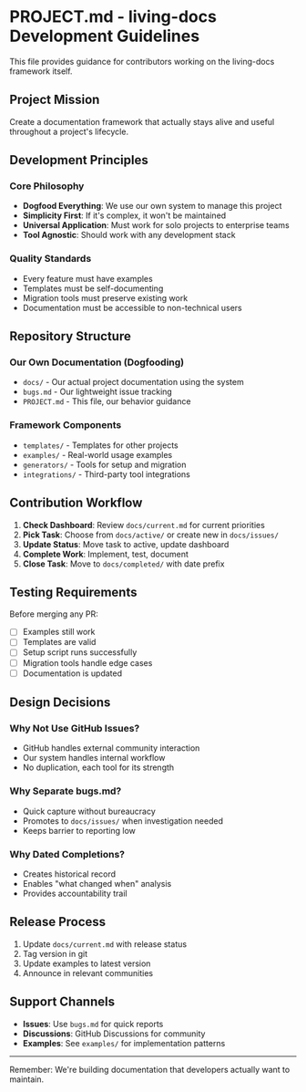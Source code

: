 # PROJECT.md - living-docs Development Guidelines

This file provides guidance for contributors working on the living-docs framework itself.

## Project Mission

Create a documentation framework that actually stays alive and useful throughout a project's lifecycle.

## Development Principles

### Core Philosophy
- **Dogfood Everything**: We use our own system to manage this project
- **Simplicity First**: If it's complex, it won't be maintained
- **Universal Application**: Must work for solo projects to enterprise teams
- **Tool Agnostic**: Should work with any development stack

### Quality Standards
- Every feature must have examples
- Templates must be self-documenting
- Migration tools must preserve existing work
- Documentation must be accessible to non-technical users

## Repository Structure

### Our Own Documentation (Dogfooding)
- `docs/` - Our actual project documentation using the system
- `bugs.md` - Our lightweight issue tracking
- `PROJECT.md` - This file, our behavior guidance

### Framework Components
- `templates/` - Templates for other projects
- `examples/` - Real-world usage examples
- `generators/` - Tools for setup and migration
- `integrations/` - Third-party tool integrations

## Contribution Workflow

1. **Check Dashboard**: Review `docs/current.md` for current priorities
2. **Pick Task**: Choose from `docs/active/` or create new in `docs/issues/`
3. **Update Status**: Move task to active, update dashboard
4. **Complete Work**: Implement, test, document
5. **Close Task**: Move to `docs/completed/` with date prefix

## Testing Requirements

Before merging any PR:
- [ ] Examples still work
- [ ] Templates are valid
- [ ] Setup script runs successfully
- [ ] Migration tools handle edge cases
- [ ] Documentation is updated

## Design Decisions

### Why Not Use GitHub Issues?
- GitHub handles external community interaction
- Our system handles internal workflow
- No duplication, each tool for its strength

### Why Separate bugs.md?
- Quick capture without bureaucracy
- Promotes to `docs/issues/` when investigation needed
- Keeps barrier to reporting low

### Why Dated Completions?
- Creates historical record
- Enables "what changed when" analysis
- Provides accountability trail

## Release Process

1. Update `docs/current.md` with release status
2. Tag version in git
3. Update examples to latest version
4. Announce in relevant communities

## Support Channels

- **Issues**: Use `bugs.md` for quick reports
- **Discussions**: GitHub Discussions for community
- **Examples**: See `examples/` for implementation patterns

---

Remember: We're building documentation that developers actually want to maintain.
